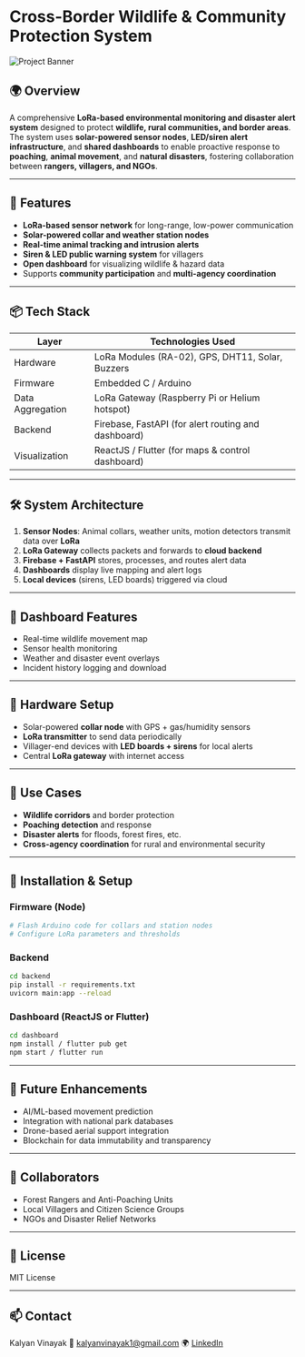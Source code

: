 # Cross-Border Wildlife & Community Protection System

![Project Banner](https://via.placeholder.com/800x200.png?text=Wildlife+%2B+Disaster+Protection+System)

## 🌍 Overview

A comprehensive **LoRa-based environmental monitoring and disaster alert system** designed to protect **wildlife, rural communities, and border areas**. The system uses **solar-powered sensor nodes**, **LED/siren alert infrastructure**, and **shared dashboards** to enable proactive response to **poaching**, **animal movement**, and **natural disasters**, fostering collaboration between **rangers, villagers, and NGOs**.

---

## 🚀 Features

* **LoRa-based sensor network** for long-range, low-power communication
* **Solar-powered collar and weather station nodes**
* **Real-time animal tracking and intrusion alerts**
* **Siren & LED public warning system** for villagers
* **Open dashboard** for visualizing wildlife & hazard data
* Supports **community participation** and **multi-agency coordination**

---

## 📦 Tech Stack

| Layer            | Technologies Used                                   |
| ---------------- | --------------------------------------------------- |
| Hardware         | LoRa Modules (RA-02), GPS, DHT11, Solar, Buzzers    |
| Firmware         | Embedded C / Arduino                                |
| Data Aggregation | LoRa Gateway (Raspberry Pi or Helium hotspot)       |
| Backend          | Firebase, FastAPI (for alert routing and dashboard) |
| Visualization    | ReactJS / Flutter (for maps & control dashboard)    |

---

## 🛠 System Architecture

1. **Sensor Nodes**: Animal collars, weather units, motion detectors transmit data over **LoRa**
2. **LoRa Gateway** collects packets and forwards to **cloud backend**
3. **Firebase + FastAPI** stores, processes, and routes alert data
4. **Dashboards** display live mapping and alert logs
5. **Local devices** (sirens, LED boards) triggered via cloud

---

## 📲 Dashboard Features

* Real-time wildlife movement map
* Sensor health monitoring
* Weather and disaster event overlays
* Incident history logging and download

---

## 📡 Hardware Setup

* Solar-powered **collar node** with GPS + gas/humidity sensors
* **LoRa transmitter** to send data periodically
* Villager-end devices with **LED boards + sirens** for local alerts
* Central **LoRa gateway** with internet access

---

## 🔔 Use Cases

* **Wildlife corridors** and border protection
* **Poaching detection** and response
* **Disaster alerts** for floods, forest fires, etc.
* **Cross-agency coordination** for rural and environmental security

---

## 🔧 Installation & Setup

### Firmware (Node)

```bash
# Flash Arduino code for collars and station nodes
# Configure LoRa parameters and thresholds
```

### Backend

```bash
cd backend
pip install -r requirements.txt
uvicorn main:app --reload
```

### Dashboard (ReactJS or Flutter)

```bash
cd dashboard
npm install / flutter pub get
npm start / flutter run
```

---

## 🎯 Future Enhancements

* AI/ML-based movement prediction
* Integration with national park databases
* Drone-based aerial support integration
* Blockchain for data immutability and transparency

---

## 🤝 Collaborators

* Forest Rangers and Anti-Poaching Units
* Local Villagers and Citizen Science Groups
* NGOs and Disaster Relief Networks

---

## 📄 License

MIT License

---

## 📫 Contact

Kalyan Vinayak
📧 [kalyanvinayak1@gmail.com](mailto:kalyanvinayak1@gmail.com)
🌍 [LinkedIn](https://linkedin.com/in/kalyan-vinayak-11a824375)
